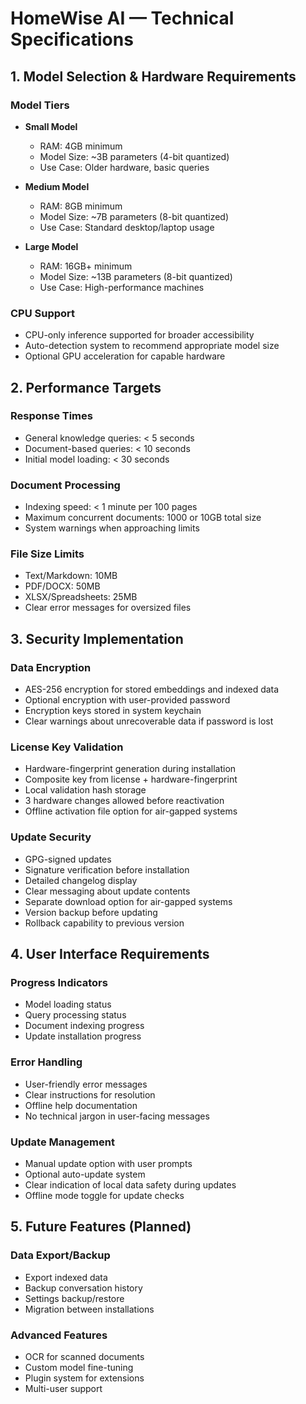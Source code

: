 # HomeWise AI — Technical Specifications

## 1. Model Selection & Hardware Requirements

### Model Tiers
- **Small Model**
  - RAM: 4GB minimum
  - Model Size: ~3B parameters (4-bit quantized)
  - Use Case: Older hardware, basic queries
  
- **Medium Model**
  - RAM: 8GB minimum
  - Model Size: ~7B parameters (8-bit quantized)
  - Use Case: Standard desktop/laptop usage

- **Large Model**
  - RAM: 16GB+ minimum
  - Model Size: ~13B parameters (8-bit quantized)
  - Use Case: High-performance machines

### CPU Support
- CPU-only inference supported for broader accessibility
- Auto-detection system to recommend appropriate model size
- Optional GPU acceleration for capable hardware

## 2. Performance Targets

### Response Times
- General knowledge queries: < 5 seconds
- Document-based queries: < 10 seconds
- Initial model loading: < 30 seconds

### Document Processing
- Indexing speed: < 1 minute per 100 pages
- Maximum concurrent documents: 1000 or 10GB total size
- System warnings when approaching limits

### File Size Limits
- Text/Markdown: 10MB
- PDF/DOCX: 50MB
- XLSX/Spreadsheets: 25MB
- Clear error messages for oversized files

## 3. Security Implementation

### Data Encryption
- AES-256 encryption for stored embeddings and indexed data
- Optional encryption with user-provided password
- Encryption keys stored in system keychain
- Clear warnings about unrecoverable data if password is lost

### License Key Validation
- Hardware-fingerprint generation during installation
- Composite key from license + hardware-fingerprint
- Local validation hash storage
- 3 hardware changes allowed before reactivation
- Offline activation file option for air-gapped systems

### Update Security
- GPG-signed updates
- Signature verification before installation
- Detailed changelog display
- Clear messaging about update contents
- Separate download option for air-gapped systems
- Version backup before updating
- Rollback capability to previous version

## 4. User Interface Requirements

### Progress Indicators
- Model loading status
- Query processing status
- Document indexing progress
- Update installation progress

### Error Handling
- User-friendly error messages
- Clear instructions for resolution
- Offline help documentation
- No technical jargon in user-facing messages

### Update Management
- Manual update option with user prompts
- Optional auto-update system
- Clear indication of local data safety during updates
- Offline mode toggle for update checks

## 5. Future Features (Planned)

### Data Export/Backup
- Export indexed data
- Backup conversation history
- Settings backup/restore
- Migration between installations

### Advanced Features
- OCR for scanned documents
- Custom model fine-tuning
- Plugin system for extensions
- Multi-user support 